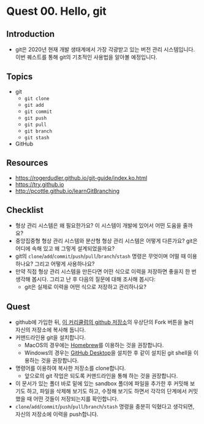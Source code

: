 # Quest 00. Hello, git


## Introduction
* git은 2020년 현재 개발 생태계에서 가장 각광받고 있는 버전 관리 시스템입니다. 이번 퀘스트를 통해 git의 기초적인 사용법을 알아볼 예정입니다.

## Topics
* git
  * `git clone`
  * `git add`
  * `git commit`
  * `git push`
  * `git pull`
  * `git branch`
  * `git stash`
* GitHub

## Resources
* https://rogerdudler.github.io/git-guide/index.ko.html
* https://try.github.io
* http://pcottle.github.io/learnGitBranching

## Checklist
* 형상 관리 시스템은 왜 필요한가요? 이 시스템이 개발에 있어서 어떤 도움을 줄까요?
* 중앙집중형 형상 관리 시스템와 분산형 형상 관리 시스템은 어떻게 다른가요? git은 어디에 속해 있고 왜 그렇게 설계되었을까요?
* git의 `clone`/`add`/`commit`/`push`/`pull`/`branch`/`stash` 명령은 무엇이며 어떨 때 이용하나요? 그리고 어떻게 사용하나요?
* 만약 직접 형상 관리 시스템을 만든다면 어떤 식으로 이력을 저장하면 좋을지 한 번 생각해 봅시다. 그리고 난 후 다음의 질문에 대해 조사해 봅시다:
  * git은 실제로 이력을 어떤 식으로 저장하고 관리하나요? 

## Quest
* github에 가입한 뒤, [이 커리큘럼의 github 저장소](https://github.com/Knowre-Dev/WebDevCurriculum)의 우상단의 Fork 버튼을 눌러 자신의 저장소에 복사해 둡니다.
* 커맨드라인용 git을 설치합니다.
  * MacOS의 경우에는 [Homebrew](https://brew.sh/index_ko)를 이용하는 것을 권장합니다.
  * Windows의 경우는 [GitHub Desktop](https://desktop.github.com/)을 설치한 후 같이 설치된 git shell을 이용하는 것을 권장합니다.
* 명령어를 이용하여 복사한 저장소를 clone합니다.
  * 앞으로의 git 작업은 되도록 커맨드라인을 통해 하는 것을 권장합니다.
* 이 문서가 있는 폴더 바로 밑에 있는 sandbox 폴더에 파일을 추가한 후 커밋해 보기도 하고, 파일을 삭제해 보기도 하고, 수정해 보기도 하면서 각각의 단계에서 커밋했을 때 어떤 것들이 저장되는지를 확인합니다.
* `clone`/`add`/`commit`/`push`/`pull`/`branch`/`stash` 명령을 충분히 익혔다고 생각되면, 자신의 저장소에 이력을 push합니다.
